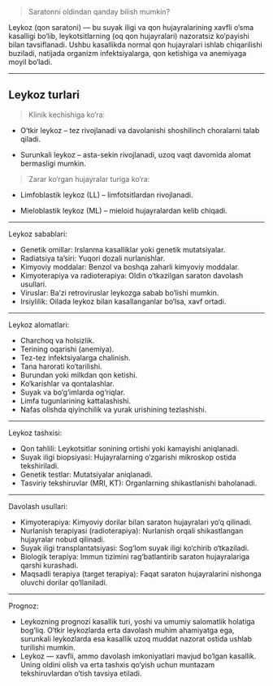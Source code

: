 >Saratonni oldindan qanday bilish mumkin?

Leykoz (qon saratoni) — bu suyak iligi va qon hujayralarining xavfli o‘sma kasalligi bo‘lib, leykotsitlarning (oq qon hujayralari) nazoratsiz ko‘payishi bilan tavsiflanadi. Ushbu kasallikda normal qon hujayralari ishlab chiqarilishi buziladi, natijada organizm infektsiyalarga, qon ketishiga va anemiyaga moyil bo‘ladi.

---
## Leykoz turlari

>Klinik kechishiga ko‘ra:

- O‘tkir leykoz – tez rivojlanadi va davolanishi shoshilinch choralarni talab qiladi.

- Surunkali leykoz – asta-sekin rivojlanadi, uzoq vaqt davomida alomat bermasligi mumkin.

>Zarar ko‘rgan hujayralar turiga ko‘ra:

- Limfoblastik leykoz (LL) – limfotsitlardan rivojlanadi.

- Mieloblastik leykoz (ML) – mieloid hujayralardan kelib chiqadi.
---
Leykoz sabablari:

- Genetik omillar: Irslanma kasalliklar yoki genetik mutatsiyalar.
- Radiatsiya ta’siri: Yuqori dozali nurlanishlar.
- Kimyoviy moddalar: Benzol va boshqa zaharli kimyoviy moddalar.
- Kimyoterapiya va radioterapiya: Oldin o‘tkazilgan saraton davolash usullari.
- Viruslar: Ba’zi retroviruslar leykozga sabab bo‘lishi mumkin.
- Irsiylilik: Oilada leykoz bilan kasallanganlar bo‘lsa, xavf ortadi.
---
Leykoz alomatlari:

- Charchoq va holsizlik.
- Terining oqarishi (anemiya).
- Tez-tez infektsiyalarga chalinish.
- Tana harorati ko‘tarilishi.
- Burundan yoki milkdan qon ketishi.
- Ko‘karishlar va qontalashlar.
- Suyak va bo‘g‘imlarda og‘riqlar.
- Limfa tugunlarining kattalashishi.
- Nafas olishda qiyinchilik va yurak urishining tezlashishi.
---
Leykoz tashxisi:

- Qon tahlili: Leykotsitlar sonining ortishi yoki kamayishi aniqlanadi.
- Suyak iligi biopsiyasi: Hujayralarning o‘zgarishi mikroskop ostida tekshiriladi.
- Genetik testlar: Mutatsiyalar aniqlanadi.
- Tasviriy tekshiruvlar (MRI, KT): Organlarning shikastlanishi baholanadi.
---
Davolash usullari:

- Kimyoterapiya: Kimyoviy dorilar bilan saraton hujayralari yo‘q qilinadi.
- Nurlanish terapiyasi (radioterapiya): Nurlanish orqali shikastlangan hujayralar nobud qilinadi.
- Suyak iligi transplantatsiyasi: Sog‘lom suyak iligi ko‘chirib o‘tkaziladi.
- Biologik terapiya: Immun tizimini rag‘batlantirib saraton hujayralariga qarshi kurashadi.
- Maqsadli terapiya (target terapiya): Faqat saraton hujayralarini nishonga oluvchi dorilar qo‘llaniladi.
---
Prognoz:

- Leykozning prognozi kasallik turi, yoshi va umumiy salomatlik holatiga bog‘liq. O‘tkir leykozlarda erta davolash muhim ahamiyatga ega, surunkali leykozlarda esa kasallik uzoq muddat nazorat ostida ushlab turilishi mumkin.
- Leykoz — xavfli, ammo davolash imkoniyatlari mavjud bo‘lgan kasallik. Uning oldini olish va erta tashxis qo‘yish uchun muntazam tekshiruvlardan o‘tish tavsiya etiladi.